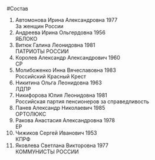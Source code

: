 #Состав
1. Автомонова Ирина Александровна 1977   
    За женщин России
2. Андреева Ирина Ольгердовна 1956   
    ЯБЛОКО
3. Витюк Галина Леонидовна 1981   
    ПАТРИОТЫ РОССИИ
4. Королев Александр Александрович 1960   
    СР
5. Молибоженко Инна Вячеславовна 1983   
    Российский Красный Крест
6. Никитина Ольга Леонидовна 1963   
    ЛДПР
7. Никифорова Юлия Леонидовна 1981   
    Российская партия пенсионеров за справедливость
8. Панев Александр Николаевич 1985   
    ОРТОЛЮКС
9. Ракова Анастасия Александровна 1978   
    ЕР
10. Чижиков Сергей Иванович 1953   
    КПРФ
11. Яковлева Светлана Викторовна 1977   
    КОММУНИСТЫ РОССИИ
